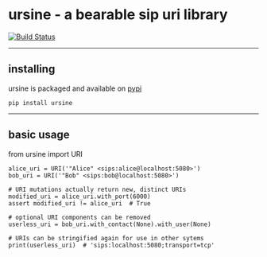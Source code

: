 # ursine - a bearable sip uri library

[![Build Status](https://travis-ci.org/sangoma/ursine.svg?branch=master)](https://travis-ci.org/sangoma/ursine)

----
## installing
ursine is packaged and available on [pypi](https://pypi.org/project/ursine)

    pip install ursine

----
## basic usage
from ursine import URI

	alice_uri = URI('"Alice" <sips:alice@localhost:5080>')
	bob_uri = URI('"Bob" <sips:bob@localhost:5080>')

	# URI mutations actually return new, distinct URIs
	modified_uri = alice_uri.with_port(6000)
	assert modified_uri != alice_uri  # True

	# optional URI components can be removed
	userless_uri = bob_uri.with_contact(None).with_user(None)

	# URIs can be stringified again for use in other sytems
	print(userless_uri)  # 'sips:localhost:5080;transport=tcp'
